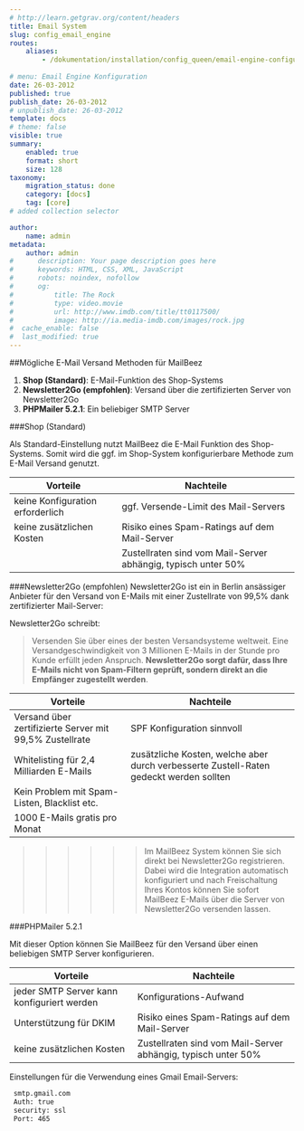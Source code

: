 ```yaml
---
# http://learn.getgrav.org/content/headers
title: Email System
slug: config_email_engine
routes:
    aliases:
        - /dokumentation/installation/config_queen/email-engine-configuration
        
# menu: Email Engine Konfiguration
date: 26-03-2012
published: true
publish_date: 26-03-2012
# unpublish_date: 26-03-2012
template: docs
# theme: false
visible: true
summary:
    enabled: true
    format: short
    size: 128
taxonomy:
    migration_status: done
    category: [docs]
    tag: [core]
# added collection selector

author:
    name: admin
metadata:
    author: admin
#      description: Your page description goes here
#      keywords: HTML, CSS, XML, JavaScript
#      robots: noindex, nofollow
#      og:
#          title: The Rock
#          type: video.movie
#          url: http://www.imdb.com/title/tt0117500/
#          image: http://ia.media-imdb.com/images/rock.jpg
#  cache_enable: false
#  last_modified: true
---
```


##Mögliche E-Mail Versand Methoden für MailBeez

1. **Shop (Standard)**: E-Mail-Funktion des Shop-Systems
1. **Newsletter2Go (empfohlen)**: Versand über die zertifizierten Server von Newsletter2Go
1. **PHPMailer 5.2.1**: Ein beliebiger SMTP Server

###Shop (Standard)

Als Standard-Einstellung nutzt MailBeez die E-Mail Funktion des Shop-Systems. Somit wird die ggf. im Shop-System konfigurierbare Methode zum E-Mail Versand genutzt.
 
| Vorteile                               | Nachteile 
|----------------------------------------|----------------------------------------------
| keine Konfiguration erforderlich       | ggf. Versende-Limit des Mail-Servers     
| keine zusätzlichen Kosten              | Risiko eines Spam-Ratings auf dem Mail-Server         
|                                        | Zustellraten sind vom Mail-Server abhängig, typisch unter 50%         



###Newsletter2Go (empfohlen)
Newsletter2Go ist ein in Berlin ansässiger Anbieter für den Versand von E-Mails mit einer Zustellrate von 99,5% dank zertifizierter Mail-Server:

Newsletter2Go schreibt:

>Versenden Sie über eines der besten Versandsysteme weltweit. Eine Versandgeschwindigkeit von 3 Millionen E-Mails in der Stunde pro Kunde erfüllt jeden Anspruch. **Newsletter2Go sorgt dafür, dass Ihre E-Mails nicht von Spam-Filtern geprüft, sondern direkt an die Empfänger zugestellt werden**.

 
| Vorteile                                                   | Nachteile 
|------------------------------------------------------------|----------------------------------------------
| Versand über zertifizierte Server mit 99,5% Zustellrate    | SPF Konfiguration sinnvoll
| Whitelisting für 2,4 Milliarden E-Mails                    | zusätzliche Kosten, welche aber durch verbesserte Zustell-Raten gedeckt werden sollten     
| Kein Problem mit Spam-Listen, Blacklist etc.               |  |
| 1000 E-Mails gratis pro Monat                              |  |


>>>>>> Im MailBeez System können Sie sich direkt bei Newsletter2Go registrieren. Dabei wird die Integration automatisch konfiguriert und nach Freischaltung Ihres Kontos können Sie sofort MailBeez E-Mails über die Server von Newsletter2Go versenden lassen.


###PHPMailer 5.2.1

Mit dieser Option können Sie MailBeez für den Versand über einen beliebigen SMTP Server konfigurieren.

| Vorteile                                    | Nachteile 
|---------------------------------------------|----------------------------------------------
| jeder SMTP Server kann konfiguriert werden  | Konfigurations-Aufwand
| Unterstützung für DKIM                      | Risiko eines Spam-Ratings auf dem Mail-Server    
| keine zusätzlichen Kosten                   | Zustellraten sind vom Mail-Server abhängig, typisch unter 50%  |



Einstellungen für die Verwendung eines Gmail Email-Servers:
```bash
 smtp.gmail.com  
 Auth: true  
 security: ssl  
 Port: 465
```




